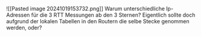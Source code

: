 ![[Pasted image 20241019153732.png]]
Warum unterschiedliche Ip-Adressen für die 3 RTT Messungen ab den 3 Sternen? Eigentlich sollte doch aufgrund der lokalen Tabellen in den Routern die selbe Stecke genommen werden, oder?